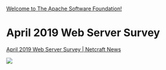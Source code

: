 [Welcome to The Apache Software Foundation!](https://www.apache.org/)

# April 2019 Web Server Survey

[April 2019 Web Server Survey | Netcraft News](https://news.netcraft.com/archives/2019/04/22/april-2019-web-server-survey.html)

![](https://i.gyazo.com/4c3d9fc0d5676574fb88577bb217042f.png)
